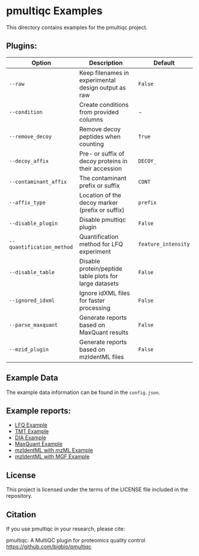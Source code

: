 # pmultiqc Examples

This directory contains examples for the pmultiqc project.

## Plugins:

| Option | Description | Default |
|--------|-------------|---------|
| `--raw` | Keep filenames in experimental design output as raw | `False` |
| `--condition` | Create conditions from provided columns | - |
| `--remove_decoy` | Remove decoy peptides when counting | `True` |
| `--decoy_affix` | Pre- or suffix of decoy proteins in their accession | `DECOY_` |
| `--contaminant_affix` | The contaminant prefix or suffix | `CONT` |
| `--affix_type` | Location of the decoy marker (prefix or suffix) | `prefix` |
| `--disable_plugin` | Disable pmultiqc plugin | `False` |
| `--quantification_method` | Quantification method for LFQ experiment | `feature_intensity` |
| `--disable_table` | Disable protein/peptide table plots for large datasets | `False` |
| `--ignored_idxml` | Ignore idXML files for faster processing | `False` |
| `--parse_maxquant` | Generate reports based on MaxQuant results | `False` |
| `--mzid_plugin` | Generate reports based on mzIdentML files | `False` |

## Example Data
The example data information can be found in the `config.json`.

## Example reports:

- [LFQ Example](LFQ_PXD007683/multiqc_report.html)
- [TMT Example](TMT_PXD007683/multiqc_report.html)
- [DIA Example](dia/multiqc_report.html)
- [MaxQuant Example](PXD003133/multiqc_report.html)
- [mzIdentML with mzML Example](PXD051187/multiqc_report.html)
- [mzIdentML with MGF Example](PXD054720/multiqc_report.html)

## License

This project is licensed under the terms of the LICENSE file included in the repository.

## Citation

If you use pmultiqc in your research, please cite:

pmultiqc: A MultiQC plugin for proteomics quality control
https://github.com/bigbio/pmultiqc